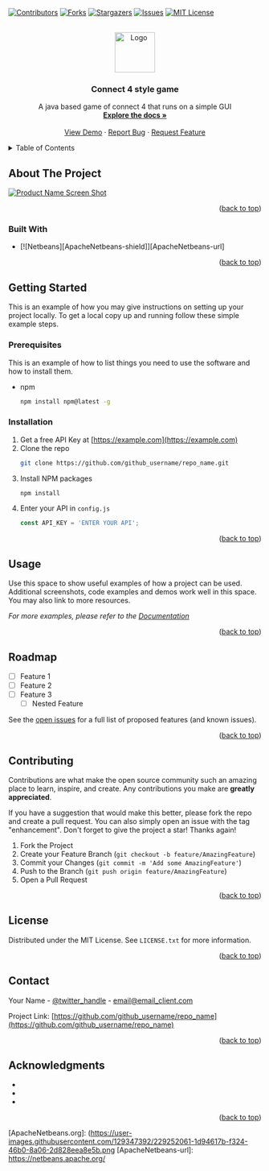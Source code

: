 [![Contributors][contributors-shield]][contributors-url]
[![Forks][forks-shield]][forks-url]
[![Stargazers][stars-shield]][stars-url]
[![Issues][issues-shield]][issues-url]
[![MIT License][license-shield]][license-url]



<!-- PROJECT LOGO -->
<br />
<div align="center">
  <a href="https://github.com/rhuyvaert/Connect4Game">
    <img src="images/logo.png" alt="Logo" width="80" height="80">
  </a>

<h3 align="center">Connect 4 style game</h3>

  <p align="center">
    A java based game of connect 4 that runs on a simple GUI
    <br />
    <a href="https://github.com/rhuyvaert/Connect4Game"><strong>Explore the docs »</strong></a>
    <br />
    <br />
    <a href="https://github.com/rhuyvaert/Connect4Game">View Demo</a>
    ·
    <a href="https://github.com/rhuyvaert/Connect4Game/issues">Report Bug</a>
    ·
    <a href="https://github.com/rhuyvaert/Connect4Game/issues">Request Feature</a>
  </p>
</div>



<!-- TABLE OF CONTENTS -->
<details>
  <summary>Table of Contents</summary>
  <ol>
    <li>
      <a href="#about-the-project">About The Project</a>
      <ul>
        <li><a href="#built-with">Built With</a></li>
      </ul>
    </li>
    <li>
      <a href="#getting-started">Getting Started</a>
      <ul>
        <li><a href="#prerequisites">Prerequisites</a></li>
        <li><a href="#installation">Installation</a></li>
      </ul>
    </li>
    <li><a href="#usage">Usage</a></li>
    <li><a href="#roadmap">Roadmap</a></li>
    <li><a href="#contributing">Contributing</a></li>
    <li><a href="#license">License</a></li>
    <li><a href="#contact">Contact</a></li>
    <li><a href="#acknowledgments">Acknowledgments</a></li>
  </ol>
</details>



<!-- ABOUT THE PROJECT -->
## About The Project

[![Product Name Screen Shot][product-screenshot]](https://example.com)

<p align="right">(<a href="#readme-top">back to top</a>)</p>



### Built With

* [![Netbeans][ApacheNetbeans-shield]][ApacheNetbeans-url]

<p align="right">(<a href="#readme-top">back to top</a>)</p>



<!-- GETTING STARTED -->
## Getting Started

This is an example of how you may give instructions on setting up your project locally.
To get a local copy up and running follow these simple example steps.

### Prerequisites

This is an example of how to list things you need to use the software and how to install them.
* npm
  ```sh
  npm install npm@latest -g
  ```

### Installation

1. Get a free API Key at [https://example.com](https://example.com)
2. Clone the repo
   ```sh
   git clone https://github.com/github_username/repo_name.git
   ```
3. Install NPM packages
   ```sh
   npm install
   ```
4. Enter your API in `config.js`
   ```js
   const API_KEY = 'ENTER YOUR API';
   ```

<p align="right">(<a href="#readme-top">back to top</a>)</p>



<!-- USAGE EXAMPLES -->
## Usage

Use this space to show useful examples of how a project can be used. Additional screenshots, code examples and demos work well in this space. You may also link to more resources.

_For more examples, please refer to the [Documentation](https://example.com)_

<p align="right">(<a href="#readme-top">back to top</a>)</p>



<!-- ROADMAP -->
## Roadmap

- [ ] Feature 1
- [ ] Feature 2
- [ ] Feature 3
    - [ ] Nested Feature

See the [open issues](https://github.com/github_username/repo_name/issues) for a full list of proposed features (and known issues).

<p align="right">(<a href="#readme-top">back to top</a>)</p>



<!-- CONTRIBUTING -->
## Contributing

Contributions are what make the open source community such an amazing place to learn, inspire, and create. Any contributions you make are **greatly appreciated**.

If you have a suggestion that would make this better, please fork the repo and create a pull request. You can also simply open an issue with the tag "enhancement".
Don't forget to give the project a star! Thanks again!

1. Fork the Project
2. Create your Feature Branch (`git checkout -b feature/AmazingFeature`)
3. Commit your Changes (`git commit -m 'Add some AmazingFeature'`)
4. Push to the Branch (`git push origin feature/AmazingFeature`)
5. Open a Pull Request

<p align="right">(<a href="#readme-top">back to top</a>)</p>



<!-- LICENSE -->
## License

Distributed under the MIT License. See `LICENSE.txt` for more information.

<p align="right">(<a href="#readme-top">back to top</a>)</p>



<!-- CONTACT -->
## Contact

Your Name - [@twitter_handle](https://twitter.com/twitter_handle) - email@email_client.com

Project Link: [https://github.com/github_username/repo_name](https://github.com/github_username/repo_name)

<p align="right">(<a href="#readme-top">back to top</a>)</p>



<!-- ACKNOWLEDGMENTS -->
## Acknowledgments

* []()
* []()
* []()

<p align="right">(<a href="#readme-top">back to top</a>)</p>



<!-- MARKDOWN LINKS & IMAGES -->
<!-- https://www.markdownguide.org/basic-syntax/#reference-style-links -->
[contributors-shield]: https://img.shields.io/github/contributors/rhuyvaert/Connect4Game.svg?style=for-the-badge
[contributors-url]: https://github.com/rhuyvaert/Connect4Game/graphs/contributors
[forks-shield]: https://img.shields.io/github/forks/rhuyvaert/Connect4Game.svg?style=for-the-badge
[forks-url]: https://github.com/rhuyvaert/Connect4Game/network/members
[stars-shield]: https://img.shields.io/github/stars/rhuyvaert/Connect4Game.svg?style=for-the-badge
[stars-url]: https://github.com/rhuyvaert/Connect4Game/stargazers
[issues-shield]: https://img.shields.io/github/issues/rhuyvaert/Connect4Game.svg?style=for-the-badge
[issues-url]: https://github.com/rhuyvaert/Connect4Game/issues
[license-shield]: https://img.shields.io/github/license/rhuyvaert/Connect4Game.svg?style=for-the-badge
[license-url]: https://github.com/rhuyvaert/Connect4Game/blob/master/LICENSE.txt
[product-screenshot]: images/screenshot.png
[ApacheNetbeans.org]: (https://user-images.githubusercontent.com/129347392/229252061-1d94617b-f324-46b0-8a06-2d828eea8e5b.png
[ApacheNetbeans-url]: https://netbeans.apache.org/
